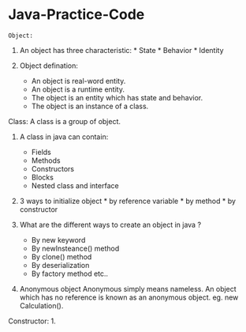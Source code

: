# Java-Practice-Code
    
    Object: 
  1. An object has three characteristic: 
    * State
    * Behavior
    * Identity

  2. Object defination:
      * An object is real-word entity.
      * An object is a runtime entity.
      * The object is an entity which has state and behavior.
      * The object is an instance of a class.

  Class:
      A class is a group of object.
  1. A class in java can contain:
      * Fields
      * Methods
      * Constructors
      * Blocks
      * Nested class and interface

  2. 3 ways to initialize object
    * by reference variable
    * by method
    * by constructor
    
  3. What are the different ways to create an object in java ?
       * By new keyword
       * By newInsteance() method
       * By clone() method
       * By deserialization
       * By factory method etc..

  4. Anonymous object
      Anonymous simply means nameless. An object which has no reference is known as an anonymous object.
          eg. new Calculation().
          
  Constructor: 
  1. 
